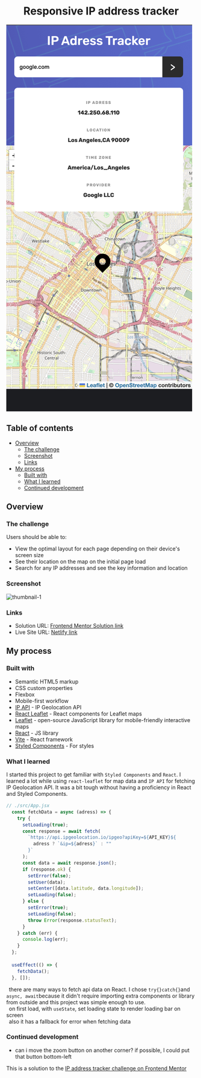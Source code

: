 
<h1 align="center">Responsive IP address tracker</h1>

![thumbnail-2](public/thumbnail2.png)

## Table of contents

- [Overview](#overview)
  - [The challenge](#the-challenge)
  - [Screenshot](#screenshot)
  - [Links](#links)
- [My process](#my-process)
  - [Built with](#built-with)
  - [What I learned](#what-i-learned)
  - [Continued development](#continued-development)

## Overview

### The challenge

Users should be able to:

- View the optimal layout for each page depending on their device's screen size
- See their location on the map on the initial page load
- Search for any IP addresses and see the key information and location

### Screenshot

![thumbnail-1](public/thumbnail1.png)


### Links

- Solution URL: [Frontend Mentor Solution link](https://github.com/jae-the-castaway/ip-tracker)
- Live Site URL: [Netlify link](https://jae-the-castaway-ip-tracker.netlify.app)

## My process

### Built with

- Semantic HTML5 markup
- CSS custom properties
- Flexbox
- Mobile-first workflow
- [IP API](https://ip-api.com) - IP Geolocation API
- [React Leaflet](https://react-leaflet.js.org) - React components for Leaflet maps
- [Leaflet](https://leafletjs.com) - open-source JavaScript library
for mobile-friendly interactive maps
- [React](https://reactjs.org/) - JS library
- [Vite](https://nextjs.org/) - React framework
- [Styled Components](https://styled-components.com/) - For styles

### What I learned

  I started this project to get familiar with `Styled Components` and `React`. I learned a lot while using `react-leaflet` for map data and `IP API` for fetching IP Geolocation API. It was a bit tough without having a proficiency in React and Styled Components.
```javascript
// ./src/App.jsx
  const fetchData = async (adress) => {
    try {
      setLoading(true);
      const response = await fetch(
        `https://api.ipgeolocation.io/ipgeo?apiKey=${API_KEY}${
          adress ? `&ip=${adress}` : ""
        }`
      );
      const data = await response.json();
      if (response.ok) {
        setError(false);
        setUser(data);
        setCenter([data.latitude, data.longitude]);
        setLoading(false);
      } else {
        setError(true);
        setLoading(false);
        throw Error(response.statusText);
      }
    } catch (err) {
      console.log(err);
    }
  };

  useEffect(() => {
    fetchData();
  }, []);
```
&ensp;there are many ways to fetch api data on React. I chose `try{}catch{}`and `async, await`because it didn't require importing extra components or library from outside and this project was simple enough to use.
<br>&ensp;on first load, with `useState`, set loading state to render loading bar on screen
<br>&ensp;also it has a fallback for error when fetching data

### Continued development
- can i move the zoom button on another corner? if possible, I could put that button bottom-left

This is a solution to the [IP address tracker challenge on Frontend Mentor](https://www.frontendmentor.io/challenges/ip-address-tracker-I8-0yYAH0)